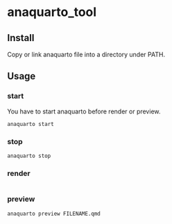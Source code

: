 # anaquarto_tool
## Install
Copy or link anaquarto file into a directory under PATH.
## Usage
### start
You have to start anaquarto before render or preview.
```
anaquarto start
```
### stop
```
anaquarto stop
```
### render
```anaquarto render FILENAME.qmd
```
### preview
```
anaquarto preview FILENAME.qmd
```
